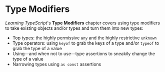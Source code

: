 # Type Modifiers

_Learning TypeScript_'s **Type Modifiers** chapter covers using type modifiers to take existing objects and/or types and turn them into new types:

- Top types: the highly permissive `any` and the highly restrictive `unknown`
- Type operators: using `keyof` to grab the keys of a type and/or `typeof` to grab the type of a value
- Using—and when not to use—type assertions to sneakily change the type of a value
- Narrowing types using `as const` assertions
